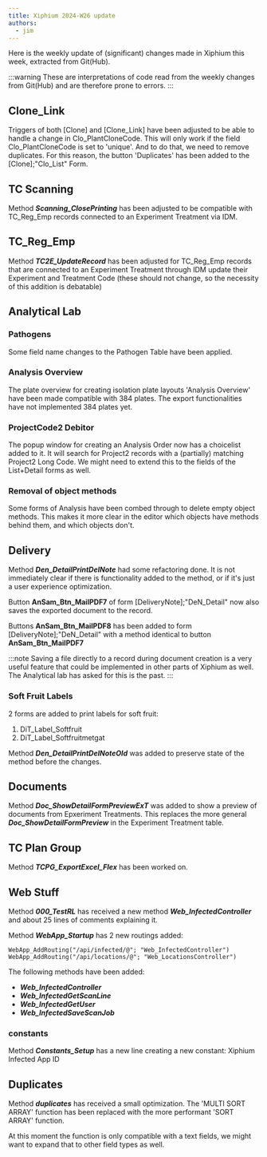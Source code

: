 ```yaml
---
title: Xiphium 2024-W26 update
authors:
  - jim
---
```


Here is the weekly update of (significant) changes made in Xiphium this week, extracted from Git(Hub).

:::warning
These are interpretations of code read from the weekly changes from Git(Hub) and are therefore prone to errors.
:::

<!--truncate-->

## Clone_Link
Triggers of both [Clone] and [Clone_Link] have been adjusted to be able to handle a change in Clo_PlantCloneCode. This will only work if the field Clo_PlantCloneCode is set to 'unique'. And to do that, we need to remove duplicates. For this reason, the button 'Duplicates' has been added to the [Clone];"Clo_List" Form.

## TC Scanning
Method ***Scanning_ClosePrinting*** has been adjusted to be compatible with TC_Reg_Emp records connected to an Experiment Treatment via IDM.

## TC_Reg_Emp
Method ***TC2E_UpdateRecord*** has been adjusted for TC_Reg_Emp records that are connected to an Experiment Treatment through IDM update their Experiment and Treatment Code (these should not change, so the necessity of this addition is debatable)

## Analytical Lab

### Pathogens
Some field name changes to the Pathogen Table have been applied.

### Analysis Overview
The plate overview for creating isolation plate layouts 'Analysis Overview' have been made compatible with 384 plates. The export functionalities have not implemented 384 plates yet.

### ProjectCode2 Debitor
The popup window for creating an Analysis Order now has a choicelist added to it. It will search for Project2 records with a (partially) matching Project2 Long Code. We might need to extend this to the fields of the List+Detail forms as well.

### Removal of object methods
Some forms of Analysis have been combed through to delete empty object methods. This makes it more clear in the editor which objects have methods behind them, and which objects don't.

## Delivery
Method ***Den_DetailPrintDelNote*** had some refactoring done. It is not immediately clear if there is functionality added to the method, or if it's just a user experience optimization.

Button **AnSam_Btn_MailPDF7** of form [DeliveryNote];"DeN_Detail" now also saves the exported document to the record.

Buttons **AnSam_Btn_MailPDF8** has been added to form [DeliveryNote];"DeN_Detail" with a method identical to button **AnSam_Btn_MailPDF7**

:::note
Saving a file directly to a record during document creation is a very useful feature that could be implemented in other parts of Xiphium as well. The Analytical lab has asked for this is the past.
:::

### Soft Fruit Labels
2 forms are added to print labels for soft fruit:
1. DiT_Label_Softfruit
2. DiT_Label_Softfruitmetgat


Method ***Den_DetailPrintDelNoteOld*** was added to preserve state of the method before the changes.

## Documents
Method ***Doc_ShowDetailFormPreviewExT*** was added to show a preview of documents from Epxeriment Treatments. This replaces the more general ***Doc_ShowDetailFormPreview*** in the Experiment Treatment table.

## TC Plan Group
Method ***TCPG_ExportExcel_Flex*** has been worked on. 

## Web Stuff

Method ***000_TestRL*** has received a new method ***Web_InfectedController*** and about 25 lines of comments explaining it.

Method ***WebApp_Startup*** has 2 new routings added:
```4D
WebApp_AddRouting("/api/infected/@"; "Web_InfectedController")
WebApp_AddRouting("/api/locations/@"; "Web_LocationsController")
```

The following methods have been added:
- ***Web_InfectedController***
- ***Web_InfectedGetScanLine***
- ***Web_InfectedGetUser***
- ***Web_InfectedSaveScanJob***

### constants
Method ***Constants_Setup*** has a new line creating a new constant: Xiphium Infected App ID

## Duplicates
Method ***duplicates*** has received a small optimization. The 'MULTI SORT ARRAY' function has been replaced with the more performant 'SORT ARRAY' function.

At this moment the function is only compatible with a text fields, we might want to expand that to other field types as well.